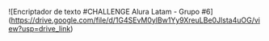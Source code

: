 ![Encriptador de texto #CHALLENGE Alura Latam - Grupo #6] (https://drive.google.com/file/d/1G4SEvM0ylBw1Yy9XreuLBe0Jlsta4uOG/view?usp=drive_link)
